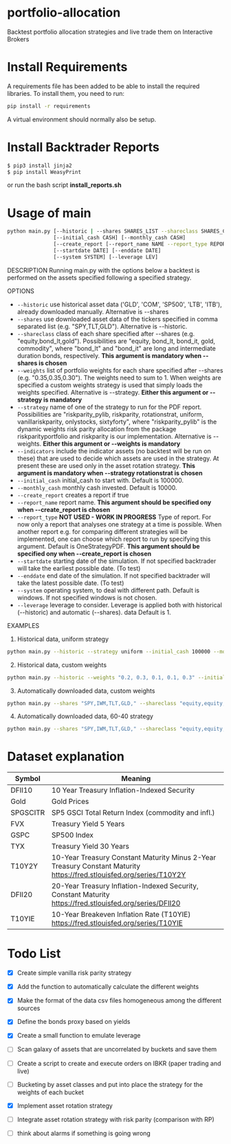 # portfolio-allocation
Backtest portfolio allocation strategies and live trade them on Interactive Brokers  

# Install Requirements

A requirements file has been added to be able to install the required libraries. To install them, you need to run:

```bash
pip install -r requirements
```

A virtual environment should normally also be setup.


# Install Backtrader Reports

```bash
$ pip3 install jinja2
$ pip install WeasyPrint
```

or run the bash script **install_reports.sh**

# Usage of main

```bash
python main.py [--historic | --shares SHARES_LIST --shareclass SHARES_CLASS_LIST] [--weights ASSET_WEIGHTS | --strategy STRATEGY] [--indicators] 
               [--initial_cash CASH] [--monthly_cash CASH] 
               [--create_report [--report_name NAME --report_type REPORTYPE]] 
               [--startdate DATE] [--enddate DATE]
               [--system SYSTEM] [--leverage LEV]
```
               

DESCRIPTION
Running main.py with the options below a backtest is performed on the assets specified following a specified strategy. 

OPTIONS
* `--historic`             use historical asset data ('GLD', 'COM', 'SP500', 'LTB', 'ITB'), already downloaded manually. Alternative is --shares
* `--shares`               use downloaded asset data of the tickers specified in comma separated list (e.g. "SPY,TLT,GLD"). Alternative is --historic.
* `--shareclass`           class of each share specified after --shares (e.g. "equity,bond_lt,gold"). Possibilities are "equity, bond_lt, bond_it, gold, commodity", where "bond_lt" and "bond_it" are long and intermediate duration bonds, respectively. __This argument is mandatory when --shares is chosen__
* `--weights`              list of portfolio weights for each share specified after --shares (e.g. "0.35,0.35,0.30"). The weights need to sum to 1. When weights are specified a custom weights strategy is used that simply loads the weights specified. Alternative is --strategy. __Either this argument or --strategy is mandatory__
* `--strategy`             name of one of the strategy to run for the PDF report. Possibilities are "riskparity_pylib, riskparity, rotationstrat, uniform, vanillariskparity, onlystocks, sixtyforty", where "riskparity_pylib" is the dynamic weights risk parity allocation from the package riskparityportfolio and riskparity is our implementation.  Alternative is --weights. __Either this argument or --weights is mandatory__
* `--indicators`           include the indicator assets (no backtest will be run on these) that are used to decide which assets are used in the strategy. At present these are used only in the asset rotation strategy.  __This argument is mandatory when --strategy rotationstrat is chosen__
* `--initial_cash`         initial_cash to start with. Default is 100000.
* `--monthly_cash`         monthly cash invested. Default is 10000.
* `--create_report`        creates a report if true
* `--report_name`          report name. __This argument should be specified ony when --create_report is chosen__ 
* `--report_type`          __NOT USED - WORK IN PROGRESS__ Type of report. For now only a report that analyses one strategy at a time is possible. When another report e.g. for comparing different strategies will be implemented, one can choose which report to run by specifying this argument. Default is OneStrategyPDF. __This argument should be specified ony when --create_report is chosen__
* `--startdate`            starting date of the simulation. If not specified backtrader will take the earliest possible date. (To test) 
* `--enddate`              end date of the simulation.  If not specified backtrader will take the latest possible date. (To test)
* `--system`               operating system, to deal with different path. Default is windows. If not specified windows is not chosen.
* `--leverage`             leverage to consider. Leverage is applied both with historical (--historic) and automatic (--shares). data Default is 1. 

EXAMPLES
1. Historical data, uniform strategy

```bash
python main.py --historic --strategy uniform --initial_cash 100000 --monthly_cash 10000 --create_report --report_name example --report_type OneStrategyPDF --startdate "2015-01-01" --enddate "2020-01-01" --system windows --leverage 3
```

2. Historical data, custom weights

```bash
python main.py --historic --weights "0.2, 0.3, 0.1, 0.1, 0.3" --initial_cash 100000 --monthly_cash 10000 --create_report --report_name example --report_type OneStrategyPDF --startdate "2015-01-01" --enddate "2020-01-01" --system windows --leverage 3
```

 3. Automatically downloaded data, custom weights

```bash
python main.py --shares "SPY,IWM,TLT,GLD," --shareclass "equity,equity,bond_lt,gold" --weights "0.2, 0.3, 0.1, 0.4" --initial_cash 100000 --monthly_cash 10000 --create_report --report_name example --report_type OneStrategyPDF --startdate "2015-01-01" --enddate "2020-01-01" --system windows --leverage 3
```

4. Automatically downloaded data, 60-40 strategy

```bash
python main.py --shares "SPY,IWM,TLT,GLD," --shareclass "equity,equity,bond_lt,gold" --strategy sixtyforty --initial_cash 100000 --monthly_cash 10000 --create_report --report_name example --report_type OneStrategyPDF --startdate "2015-01-01" --enddate "2020-01-01" --system windows --leverage 3
```

# Dataset explanation
| Symbol  |                  Meaning                            																					|
|---------|-----------------------------------------------------------------------------------------------------------------------------------------|
| DFII10  |     10 Year Treasury Inflation-Indexed Security     																					|
|  Gold   |               Gold Prices                           																					|
|SPGSCITR |  SP5 GSCI Total Return Index (commodity and infl.)  																					|
|  FVX    |          Treasury Yield 5 Years                     																					|
|  GSPC   |               SP500 Index                           																					|
|  TYX    |          Treasury Yield 30 Years                    																					|
|  T10Y2Y |          10-Year Treasury Constant Maturity Minus 2-Year Treasury Constant Maturity https://fred.stlouisfed.org/series/T10Y2Y           |
|  DFII20 |          20-Year Treasury Inflation-Indexed Security, Constant Maturity https://fred.stlouisfed.org/series/DFII20                       |
|  T10YIE |          10-Year Breakeven Inflation Rate (T10YIE) https://fred.stlouisfed.org/series/T10YIE                                            |

# Todo List
- [X] Create simple vanilla risk parity strategy
- [X] Add the function to automatically calculate the different weights
- [X] Make the format of the data csv files homogeneous among the different sources
- [X] Define the bonds proxy based on yields
- [X] Create a small function to emulate leverage
- [ ] Scan galaxy of assets that are uncorrelated by buckets and save them
- [ ] Create a script to create and execute orders on IBKR (paper trading and live)
- [ ] Bucketing by asset classes and put into place the strategy for the weights of each bucket
- [X] Implement asset rotation strategy
- [ ] Integrate  asset rotation strategy with risk parity (comparison with RP)
- [ ] think about alarms if something is going wrong


